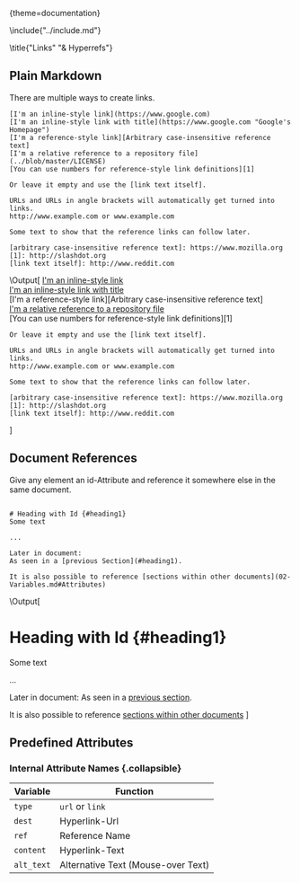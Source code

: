 {theme=documentation}

\include{"../include.md"}

\title{"Links" "& Hyperrefs"}



## Plain Markdown

There are multiple ways to create links.

```
[I'm an inline-style link](https://www.google.com)  
[I'm an inline-style link with title](https://www.google.com "Google's Homepage")  
[I'm a reference-style link][Arbitrary case-insensitive reference text]  
[I'm a relative reference to a repository file](../blob/master/LICENSE)  
[You can use numbers for reference-style link definitions][1]  

Or leave it empty and use the [link text itself].

URLs and URLs in angle brackets will automatically get turned into links.  
http://www.example.com or www.example.com

Some text to show that the reference links can follow later.

[arbitrary case-insensitive reference text]: https://www.mozilla.org
[1]: http://slashdot.org
[link text itself]: http://www.reddit.com
```
\Output[
	[I'm an inline-style link](https://www.google.com)  
	[I'm an inline-style link with title](https://www.google.com "Google's Homepage")  
	[I'm a reference-style link][Arbitrary case-insensitive reference text]  
	[I'm a relative reference to a repository file](../blob/master/LICENSE)  
	[You can use numbers for reference-style link definitions][1]  

	Or leave it empty and use the [link text itself].

	URLs and URLs in angle brackets will automatically get turned into links.  
	http://www.example.com or www.example.com

	Some text to show that the reference links can follow later.

	[arbitrary case-insensitive reference text]: https://www.mozilla.org
	[1]: http://slashdot.org
	[link text itself]: http://www.reddit.com
]


## Document References
Give any element an id-Attribute and reference it somewhere else in the same document.
```

# Heading with Id {#heading1}
Some text

...

Later in document:
As seen in a [previous Section](#heading1).

It is also possible to reference [sections within other documents](02-Variables.md#Attributes)
```
\Output[
# Heading with Id {#heading1}
Some text

...

Later in document:
As seen in a [previous section](#heading1).

It is also possible to reference [sections within other documents](02-Variables.md#Attributes)
]

## Predefined Attributes

### Internal Attribute Names {.collapsible}

| Variable | Function |
| --- | --- |
| `type` | `url` or `link` |
| `dest` | Hyperlink-Url |
| `ref` | Reference Name |
| `content` | Hyperlink-Text |
| `alt_text` | Alternative Text (Mouse-over Text) |
